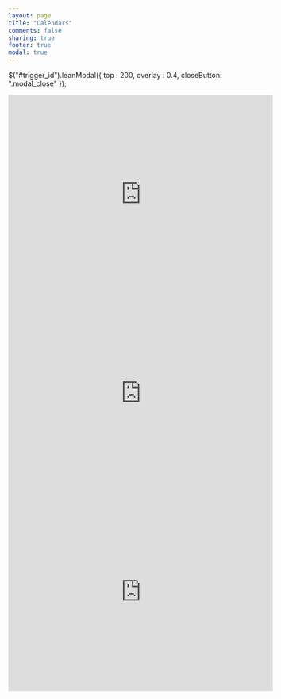 ```yaml
---
layout: page
title: "Calendars"
comments: false
sharing: true
footer: true
modal: true
---
```

<script type="text/javascript" src="https://raw.github.com/FinelySliced/leanModal.js/master/jquery.leanModal.js"></script>

<style type="text/css" media="screen">
  #lean_overlay {
      position: fixed;
      z-index:100;
      top: 0px;
      left: 0px;
      height:100%;
      width:100%;
      background: #000;
      display: none;
  }
</style>

<script type="text/javascript" charset="utf-8">
  
</script>

$("#trigger_id").leanModal({ top : 200, overlay : 0.4, closeButton: ".modal_close" });

<iframe src="http://www.google.com/calendar/embed?src=athensworks.com_n74el3agrhl3b5cdhdqihrf6t4%40group.calendar.google.com&ctz=America/New_York" style="border: 0" width="533" height="400" frameborder="0" scrolling="no"></iframe>

<iframe src="http://www.google.com/calendar/embed?src=athensworks.com_q5nvui6e2ramvi90ud502bce94%40group.calendar.google.com&ctz=America/New_York" style="border: 0" width="533" height="400" frameborder="0" scrolling="no"></iframe>

<iframe src="http://www.google.com/calendar/embed?src=athensworks.com_qlfsmhv1b5ot0ecd2k5lo11khc%40group.calendar.google.com&ctz=America/New_York" style="border: 0" width="533" height="400" frameborder="0" scrolling="no"></iframe>